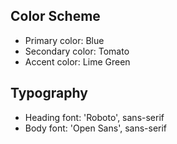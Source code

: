 ## Color Scheme
- Primary color: Blue
- Secondary color: Tomato
- Accent color: Lime Green

## Typography
- Heading font: 'Roboto', sans-serif
- Body font: 'Open Sans', sans-serif